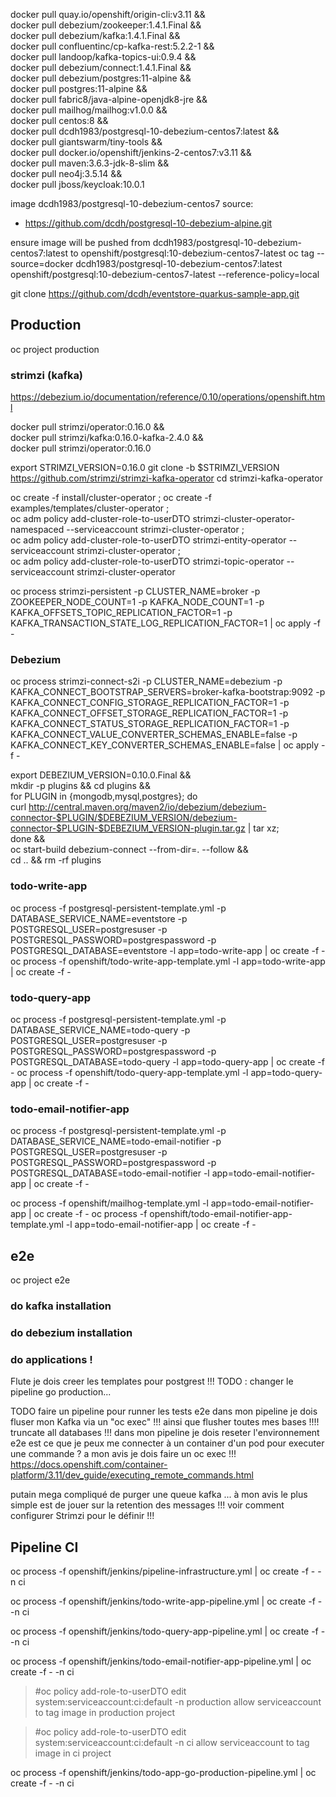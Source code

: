 docker pull quay.io/openshift/origin-cli:v3.11 && \
    docker pull debezium/zookeeper:1.4.1.Final && \
    docker pull debezium/kafka:1.4.1.Final && \
    docker pull confluentinc/cp-kafka-rest:5.2.2-1 && \
    docker pull landoop/kafka-topics-ui:0.9.4 && \
    docker pull debezium/connect:1.4.1.Final && \
    docker pull debezium/postgres:11-alpine && \
    docker pull postgres:11-alpine && \
    docker pull fabric8/java-alpine-openjdk8-jre && \
    docker pull mailhog/mailhog:v1.0.0 && \
    docker pull centos:8 && \
    docker pull dcdh1983/postgresql-10-debezium-centos7:latest && \
    docker pull giantswarm/tiny-tools && \
    docker pull docker.io/openshift/jenkins-2-centos7:v3.11 && \
    docker pull maven:3.6.3-jdk-8-slim && \
    docker pull neo4j:3.5.14 && \
    docker pull jboss/keycloak:10.0.1

image dcdh1983/postgresql-10-debezium-centos7 source:
- https://github.com/dcdh/postgresql-10-debezium-alpine.git

ensure image will be pushed from dcdh1983/postgresql-10-debezium-centos7:latest to openshift/postgresql:10-debezium-centos7-latest
oc tag --source=docker dcdh1983/postgresql-10-debezium-centos7:latest openshift/postgresql:10-debezium-centos7-latest --reference-policy=local

git clone https://github.com/dcdh/eventstore-quarkus-sample-app.git

## Production

oc project production

### strimzi (kafka)

https://debezium.io/documentation/reference/0.10/operations/openshift.html

docker pull strimzi/operator:0.16.0 && \
    docker pull strimzi/kafka:0.16.0-kafka-2.4.0 && \
    docker pull strimzi/operator:0.16.0

export STRIMZI_VERSION=0.16.0
git clone -b $STRIMZI_VERSION https://github.com/strimzi/strimzi-kafka-operator
cd strimzi-kafka-operator

oc create -f install/cluster-operator ; oc create -f examples/templates/cluster-operator ; \
    oc adm policy add-cluster-role-to-userDTO strimzi-cluster-operator-namespaced --serviceaccount strimzi-cluster-operator ; \
    oc adm policy add-cluster-role-to-userDTO strimzi-entity-operator --serviceaccount strimzi-cluster-operator ; \
    oc adm policy add-cluster-role-to-userDTO strimzi-topic-operator --serviceaccount strimzi-cluster-operator

oc process strimzi-persistent -p CLUSTER_NAME=broker -p ZOOKEEPER_NODE_COUNT=1 -p KAFKA_NODE_COUNT=1 -p KAFKA_OFFSETS_TOPIC_REPLICATION_FACTOR=1 -p KAFKA_TRANSACTION_STATE_LOG_REPLICATION_FACTOR=1 | oc apply -f -

### Debezium

oc process strimzi-connect-s2i -p CLUSTER_NAME=debezium -p KAFKA_CONNECT_BOOTSTRAP_SERVERS=broker-kafka-bootstrap:9092 -p KAFKA_CONNECT_CONFIG_STORAGE_REPLICATION_FACTOR=1 -p KAFKA_CONNECT_OFFSET_STORAGE_REPLICATION_FACTOR=1 -p KAFKA_CONNECT_STATUS_STORAGE_REPLICATION_FACTOR=1 -p KAFKA_CONNECT_VALUE_CONVERTER_SCHEMAS_ENABLE=false -p KAFKA_CONNECT_KEY_CONVERTER_SCHEMAS_ENABLE=false | oc apply -f -

export DEBEZIUM_VERSION=0.10.0.Final && \
mkdir -p plugins && cd plugins && \
for PLUGIN in {mongodb,mysql,postgres}; do \
    curl http://central.maven.org/maven2/io/debezium/debezium-connector-$PLUGIN/$DEBEZIUM_VERSION/debezium-connector-$PLUGIN-$DEBEZIUM_VERSION-plugin.tar.gz | tar xz; \
done && \
oc start-build debezium-connect --from-dir=. --follow && \
cd .. && rm -rf plugins

### todo-write-app

oc process -f postgresql-persistent-template.yml -p DATABASE_SERVICE_NAME=eventstore -p POSTGRESQL_USER=postgresuser -p POSTGRESQL_PASSWORD=postgrespassword -p POSTGRESQL_DATABASE=eventstore -l app=todo-write-app | oc create -f -
oc process -f openshift/todo-write-app-template.yml -l app=todo-write-app | oc create -f -

### todo-query-app

oc process -f postgresql-persistent-template.yml -p DATABASE_SERVICE_NAME=todo-query -p POSTGRESQL_USER=postgresuser -p POSTGRESQL_PASSWORD=postgrespassword -p POSTGRESQL_DATABASE=todo-query -l app=todo-query-app | oc create -f -
oc process -f openshift/todo-query-app-template.yml -l app=todo-query-app | oc create -f -

### todo-email-notifier-app

oc process -f postgresql-persistent-template.yml -p DATABASE_SERVICE_NAME=todo-email-notifier -p POSTGRESQL_USER=postgresuser -p POSTGRESQL_PASSWORD=postgrespassword -p POSTGRESQL_DATABASE=todo-email-notifier -l app=todo-email-notifier-app | oc create -f -

oc process -f openshift/mailhog-template.yml -l app=todo-email-notifier-app | oc create -f -
oc process -f openshift/todo-email-notifier-app-template.yml -l app=todo-email-notifier-app | oc create -f -

## e2e

oc project e2e

### do kafka installation

### do debezium installation

### do applications !
Flute je dois creer les templates pour postgrest !!!
TODO : changer le pipeline go production...

TODO faire un pipeline pour runner les tests e2e
dans mon pipeline je dois fluser mon Kafka via un "oc exec" !!! ainsi que flusher toutes mes bases !!!! truncate all databases !!!
dans mon pipeline je dois reseter l'environnement e2e
est ce que je peux me connecter à un container d'un pod pour executer une commande ? a mon avis je dois faire un oc exec !!!
https://docs.openshift.com/container-platform/3.11/dev_guide/executing_remote_commands.html

putain mega compliqué de purger une queue kafka ... à mon avis le plus simple est de jouer sur la retention des messages !!!
voir comment configurer Strimzi pour le définir !!!


## Pipeline CI

oc process -f openshift/jenkins/pipeline-infrastructure.yml | oc create -f - -n ci

oc process -f openshift/jenkins/todo-write-app-pipeline.yml | oc create -f - -n ci

oc process -f openshift/jenkins/todo-query-app-pipeline.yml | oc create -f - -n ci

oc process -f openshift/jenkins/todo-email-notifier-app-pipeline.yml | oc create -f - -n ci

> #oc policy add-role-to-userDTO edit system:serviceaccount:ci:default -n production
> allow serviceaccount to tag image in production project

> #oc policy add-role-to-userDTO edit system:serviceaccount:ci:default -n ci
> allow serviceaccount to tag image in ci project

oc process -f openshift/jenkins/todo-app-go-production-pipeline.yml | oc create -f - -n ci
